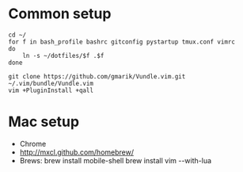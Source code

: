 # Common setup
    cd ~/
    for f in bash_profile bashrc gitconfig pystartup tmux.conf vimrc
    do
        ln -s ~/dotfiles/$f .$f
    done

    git clone https://github.com/gmarik/Vundle.vim.git ~/.vim/bundle/Vundle.vim
    vim +PluginInstall +qall

# Mac setup

* Chrome
* http://mxcl.github.com/homebrew/
* Brews:
    brew install mobile-shell
    brew install vim --with-lua
